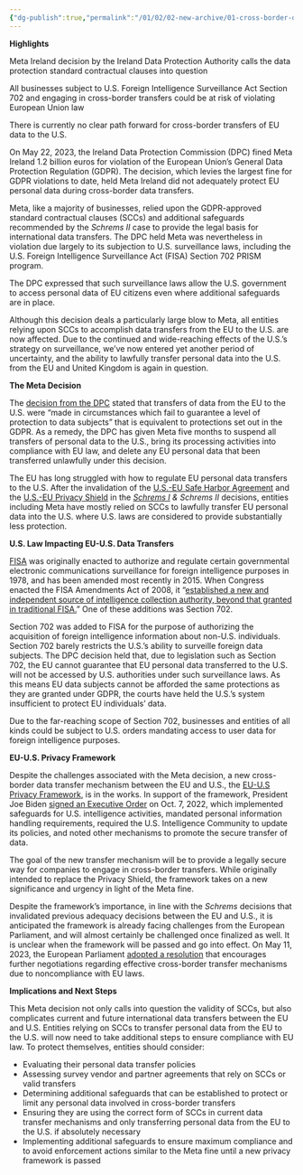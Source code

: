 ```yaml
---
{"dg-publish":true,"permalink":"/01/02/02-new-archive/01-cross-border-data-transfer/data-privacy-standard-contractual-clauses-called-into-question-after-meta-ireland-fine-lexology/","title":"Data Privacy Standard Contractual Clauses Called Into Question After Meta Ireland Fine - Lexology","tags":["gardenEntry"]}
---
```


**Highlights**

Meta Ireland decision by the Ireland Data Protection Authority calls the data protection standard contractual clauses into question

All businesses subject to U.S. Foreign Intelligence Surveillance Act Section 702 and engaging in cross-border transfers could be at risk of violating European Union law

There is currently no clear path forward for cross-border transfers of EU data to the U.S.

On May 22, 2023, the Ireland Data Protection Commission (DPC) fined Meta Ireland 1.2 billion euros for violation of the European Union’s General Data Protection Regulation (GDPR). The decision, which levies the largest fine for GDPR violations to date, held Meta Ireland did not adequately protect EU personal data during cross-border data transfers.

Meta, like a majority of businesses, relied upon the GDPR-approved standard contractual clauses (SCCs) and additional safeguards recommended by the _Schrems II_ case to provide the legal basis for international data transfers. The DPC held Meta was nevertheless in violation due largely to its subjection to U.S. surveillance laws, including the U.S. Foreign Intelligence Surveillance Act (FISA) Section 702 PRISM program.

The DPC expressed that such surveillance laws allow the U.S. government to access personal data of EU citizens even where additional safeguards are in place.

Although this decision deals a particularly large blow to Meta, all entities relying upon SCCs to accomplish data transfers from the EU to the U.S. are now affected. Due to the continued and wide-reaching effects of the U.S.’s strategy on surveillance, we’ve now entered yet another period of uncertainty, and the ability to lawfully transfer personal data into the U.S. from the EU and United Kingdom is again in question.

**The Meta Decision**

The [decision from the DPC](https://www.alston.com/-/media/files/insights/publications/peter-swire-testimony-documents/chapter-9--the-broad-scope-of-electronic-communica.pdf?la=en&hash=12B4AB0AD688616C778ECE0F0CE0304D) stated that transfers of data from the EU to the U.S. were “made in circumstances which fail to guarantee a level of protection to data subjects” that is equivalent to protections set out in the GDPR. As a remedy, the DPC has given Meta five months to suspend all transfers of personal data to the U.S., bring its processing activities into compliance with EU law, and delete any EU personal data that been transferred unlawfully under this decision.

The EU has long struggled with how to regulate EU personal data transfers to the U.S. After the invalidation of the [U.S.-EU Safe Harbor Agreement](https://btlaw.com/en/insights/alerts/2015/data-security-and-privacy-and-ediscovery-data-document-management-law-alert-european-court-of) and the [U.S.-EU Privacy Shield](https://btlaw.com/en/insights/alerts/2020/european-court-invalidates-data-privacy-shield-relied-on-by-us-companies) in the _[Schrems I](https://eur-lex.europa.eu/legal-content/en/ALL/?uri=CELEX:62014CJ0362) & Schrems II_ decisions, entities including Meta have mostly relied on SCCs to lawfully transfer EU personal data into the U.S. where U.S. laws are considered to provide substantially less protection.

**U.S. Law Impacting EU-U.S. Data Transfers**

[FISA](https://bja.ojp.gov/program/it/privacy-civil-liberties/authorities/statutes/1286) was originally enacted to authorize and regulate certain governmental electronic communications surveillance for foreign intelligence purposes in 1978, and has been amended most recently in 2015. When Congress enacted the FISA Amendments Act of 2008, it “[established a new and independent source of intelligence collection authority, beyond that granted in traditional FISA.](https://www.lexisnexis.com/community/casebrief/p/casebrief-clapper-v-amnesty-int-l-usa)” One of these additions was Section 702.

Section 702 was added to FISA for the purpose of authorizing the acquisition of foreign intelligence information about non-U.S. individuals. Section 702 barely restricts the U.S.’s ability to surveille foreign data subjects. The DPC decision held that, due to legislation such as Section 702, the EU cannot guarantee that EU personal data transferred to the U.S. will not be accessed by U.S. authorities under such surveillance laws. As this means EU data subjects cannot be afforded the same protections as they are granted under GDPR, the courts have held the U.S.’s system insufficient to protect EU individuals’ data.

Due to the far-reaching scope of Section 702, businesses and entities of all kinds could be subject to U.S. orders mandating access to user data for foreign intelligence purposes.

**EU-U.S. Privacy Framework**

Despite the challenges associated with the Meta decision, a new cross-border data transfer mechanism between the EU and U.S., the [EU-U.S Privacy Framework](https://commission.europa.eu/system/files/2022-12/Draft%20adequacy%20decision%20on%20EU-US%20Data%20Privacy%20Framework_0.pdf), is in the works. In support of the framework, President Joe Biden [signed an Executive Order](https://www.whitehouse.gov/briefing-room/statements-releases/2022/10/07/fact-sheet-president-biden-signs-executive-order-to-implement-the-european-union-u-s-data-privacy-framework/) on Oct. 7, 2022, which implemented safeguards for U.S. intelligence activities, mandated personal information handling requirements, required the U.S. Intelligence Community to update its policies, and noted other mechanisms to promote the secure transfer of data.

The goal of the new transfer mechanism will be to provide a legally secure way for companies to engage in cross-border transfers. While originally intended to replace the Privacy Shield, the framework takes on a new significance and urgency in light of the Meta fine.

Despite the framework’s importance, in line with the _Schrems_ decisions that invalidated previous adequacy decisions between the EU and U.S., it is anticipated the framework is already facing challenges from the European Parliament, and will almost certainly be challenged once finalized as well. It is unclear when the framework will be passed and go into effect. On May 11, 2023, the European Parliament [adopted a resolution](https://www.europarl.europa.eu/doceo/document/TA-9-2023-0204_EN.html) that encourages further negotiations regarding effective cross-border transfer mechanisms due to noncompliance with EU laws.

**Implications and Next Steps**

This Meta decision not only calls into question the validity of SCCs, but also complicates current and future international data transfers between the EU and U.S. Entities relying on SCCs to transfer personal data from the EU to the U.S. will now need to take additional steps to ensure compliance with EU law. To protect themselves, entities should consider:

*   Evaluating their personal data transfer policies
*   Assessing survey vendor and partner agreements that rely on SCCs or valid transfers
*   Determining additional safeguards that can be established to protect or limit any personal data involved in cross-border transfers
*   Ensuring they are using the correct form of SCCs in current data transfer mechanisms and only transferring personal data from the EU to the U.S. if absolutely necessary
*   Implementing additional safeguards to ensure maximum compliance and to avoid enforcement actions similar to the Meta fine until a new privacy framework is passed